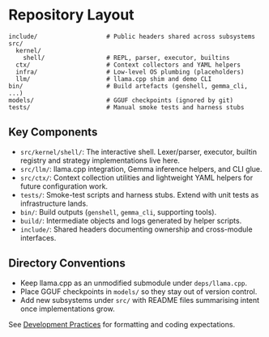# Repository Layout

```text
include/                   # Public headers shared across subsystems
src/
  kernel/
    shell/                 # REPL, parser, executor, builtins
  ctx/                     # Context collectors and YAML helpers
  infra/                   # Low-level OS plumbing (placeholders)
  llm/                     # llama.cpp shim and demo CLI
bin/                       # Build artefacts (genshell, gemma_cli, ...)
models/                    # GGUF checkpoints (ignored by git)
tests/                     # Manual smoke tests and harness stubs
```

## Key Components
- `src/kernel/shell/`: The interactive shell. Lexer/parser, executor, builtin registry and strategy implementations live here.
- `src/llm/`: llama.cpp integration, Gemma inference helpers, and CLI glue.
- `src/ctx/`: Context collection utilities and lightweight YAML helpers for future configuration work.
- `tests/`: Smoke-test scripts and harness stubs. Extend with unit tests as infrastructure lands.
- `bin/`: Build outputs (`genshell`, `gemma_cli`, supporting tools).
- `build/`: Intermediate objects and logs generated by helper scripts.
- `include/`: Shared headers documenting ownership and cross-module interfaces.

## Directory Conventions
- Keep llama.cpp as an unmodified submodule under `deps/llama.cpp`.
- Place GGUF checkpoints in `models/` so they stay out of version control.
- Add new subsystems under `src/` with README files summarising intent once implementations grow.

See [Development Practices](../development/practices.md) for formatting and coding expectations.
